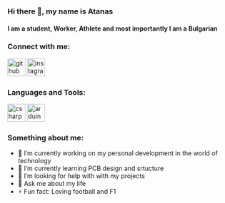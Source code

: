 ### Hi there 👋, my name is Atanas 
#### I am a student, Worker, Athlete and most importantly I am a Bulgarian

### Connect with me:

[<img src='https://cdn.jsdelivr.net/npm/simple-icons@3.0.1/icons/github.svg' alt='github' height='40'>](https://github.com/Atanas18-mg)  [<img src='https://cdn.jsdelivr.net/npm/simple-icons@3.0.1/icons/instagram.svg' alt='instagram' height='40'>](https://www.instagram.com/ovcharov_18/)

### Languages and Tools:

<img src='https://cdn.jsdelivr.net/npm/simple-icons@3.0.1/icons/csharp.svg' alt='csharp' height='40'>
<img src='https://cdn.jsdelivr.net/npm/simple-icons@3.0.1/icons/arduino.svg' alt='arduino' height='40'>

### Something about me:

- 🔭 I’m currently working on my personal development in the world of technology 
- 🌱 I’m currently learning PCB design and srtucture 
- 🤔 I’m looking for help with  with my projects 
- 💬 Ask me about  my life 
- ⚡ Fun fact: Loving football and F1 
